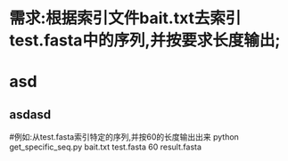 # 需求:根据索引文件bait.txt去索引test.fasta中的序列,并按要求长度输出;
# asd
## asdasd


#例如:从test.fasta索引特定的序列,并按60的长度输出出来
python get_specific_seq.py bait.txt test.fasta 60 result.fasta

